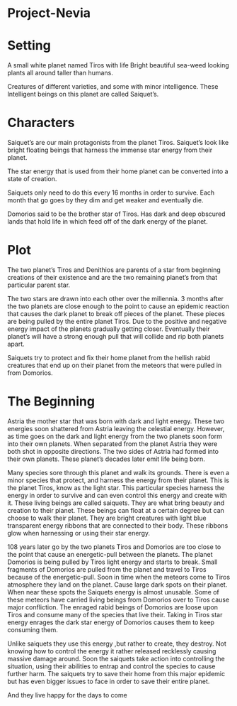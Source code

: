 # Project-Nevia


# Setting
A small white planet named Tiros with life
Bright beautiful sea-weed looking plants all around taller than humans.

Creatures of different varieties, and some with minor intelligence.
These Intelligent beings on this planet are called Saiquet’s.

# Characters
 Saiquet’s are our main protagonists from the planet Tiros.
Saiquet’s look like bright floating beings that harness the immense star energy from their planet.
 
The star energy that is used from their home planet can be converted into a state of creation.

Saiquets only need to do this every 16 months in order to survive. Each month that go goes by they dim and get weaker and eventually die.


Domorios said to be the brother star of Tiros. Has dark and deep obscured lands that hold life in which feed off of the dark energy of the planet.

# Plot

The two planet’s Tiros and Denithios are parents of a star from beginning creations of their existence and are the two remaining planet’s from that particular parent star.

The two stars are drawn into each other over the millennia. 3 months  after the two planets are close enough to the point to cause an epidemic reaction that causes the dark planet to break off pieces of the planet. These pieces are being pulled by the entire planet Tiros. Due to the positive and negative energy impact of the planets gradually getting closer. Eventually their planet’s will have a strong enough pull that will collide and rip both planets apart.

Saiquets try to protect and fix their home planet from the hellish rabid creatures that end up on their planet from the meteors that were pulled in from Domorios.


# The Beginning

  
  Astria the mother star that was born with dark and light energy. These two energies soon shattered from Astria leaving the celestial energy. However, as time goes on the dark and light energy from the two planets soon form into their own planets. When separated from the planet Astria they were both shot in opposite directions. The two sides of Astria had formed into their own planets. These planet’s decades later emit life being born.

  Many species sore through this planet and walk its grounds. There is even a minor species that protect, and harness the energy from their planet. This is the planet Tiros, know as the light star. This particular species harness the energy in order to survive and can even control this energy and create with it. These living beings are called saiquets. They are what bring beauty and creation to their planet. These beings can float at a certain degree but can choose to walk their planet. They are bright creatures with light blue transparent energy ribbons that are connected to their body. These ribbons glow when harnessing or using their star energy. 

108 years later go by the two planets Tiros and Domorios are too close to the point that cause an energetic-pull between the planets. The planet Domorios is being pulled by Tiros light energy and starts to break. Small fragments of Domorios are pulled from the planet and travel to Tiros because of the energetic-pull. Soon in time when the meteors come to Tiros atmosphere they land on the planet. Cause large dark spots on their planet. When near these spots the Saiquets energy is almost unusable. Some of these meteors have carried living beings from Domorios over to Tiros cause major confliction. The enraged rabid beings of Domorios are loose upon Tiros and consume many of the species that live their. Taking in Tiros star energy enrages the dark star energy of Domorios causes them to keep consuming them. 



Unlike saiquets they use this energy ,but rather to create, they destroy. Not knowing how to control the energy it rather released recklessly causing massive damage around. Soon the saiquets take action into controlling the situation, using their abilities to entrap and control the species to cause further harm. The saiquets try to save their home from this major epidemic but has even bigger issues to face in order to save their entire planet.

And they live happy for the days to come 






